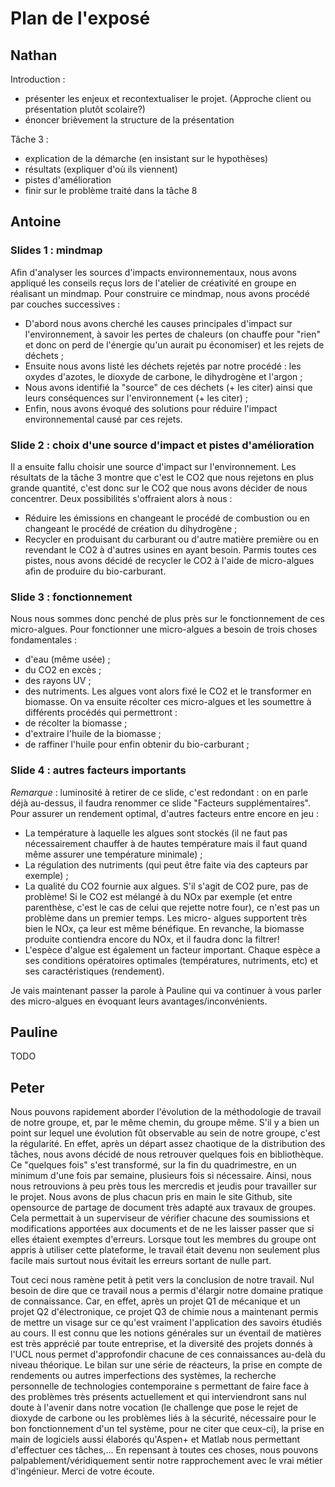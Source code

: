 Plan de l'exposé 
================
Nathan
-------
Introduction : 
- présenter les enjeux et recontextualiser le projet. (Approche client ou présentation plutôt scolaire?)
- énoncer brièvement la structure de la présentation

Tâche 3 :
- explication de la démarche (en insistant sur le hypothèses)
- résultats (expliquer d'où ils viennent)
- pistes d'amélioration
- finir sur le problème traité dans la tâche 8

Antoine
-------
### Slides 1 : mindmap
Afin d'analyser les sources d'impacts environnementaux, nous avons appliqué les conseils reçus
lors de l'atelier de créativité en groupe en réalisant un mindmap.
Pour construire ce mindmap, nous avons procédé par couches successives :
* D'abord nous avons cherché les causes principales d'impact sur l'environnement, à savoir
les pertes de chaleurs (on chauffe pour "rien" et donc on perd de l'énergie qu'un aurait pu
économiser) et les rejets de déchets ;
* Ensuite nous avons listé les déchets rejetés par notre procédé : les oxydes d'azotes, le
dioxyde de carbone, le dihydrogène et l'argon ;
* Nous avons identifié la "source" de ces déchets (+ les citer) ainsi que leurs conséquences
sur l'environnement (+ les citer) ;
* Enfin, nous avons évoqué des solutions pour réduire l'impact environnemental causé
par ces rejets.

### Slide 2 : choix d'une source d'impact et pistes d'amélioration
Il a ensuite fallu choisir une source d'impact sur l'environnement. Les résultats
de la tâche 3 montre que c'est le CO2 que nous rejetons en plus grande quantité, c'est
donc sur le CO2 que nous avons décider de nous concentrer. Deux possibilités s'offraient
alors à nous :
* Réduire les émissions en changeant le procédé de combustion ou en changeant le procédé
de création du dihydrogène ;
* Recycler en produisant du carburant ou d'autre matière première ou en revendant le CO2 
à d'autres usines en ayant besoin.
Parmis toutes ces pistes, nous avons décidé de recycler le CO2 à l'aide
de micro-algues afin de produire du bio-carburant.

### Slide 3 : fonctionnement
Nous nous sommes donc penché de plus près sur le fonctionnement de ces
micro-algues. Pour fonctionner une micro-algues a besoin
de trois choses fondamentales : 
* d'eau (même usée) ;
* du CO2 en excès ;
* des rayons UV ;
* des nutriments.
Les algues vont alors fixé le CO2 et le transformer en biomasse. 
On va ensuite récolter ces micro-algues et les soumettre à différents
procédés qui permettront :
* de récolter la biomasse ;
* d'extraire l'huile de la biomasse ;
* de raffiner l'huile pour enfin obtenir du bio-carburant ;

### Slide 4 : autres facteurs importants
*Remarque* : luminosité à retirer de ce slide, c'est redondant : on en parle
déjà au-dessus, il faudra renommer ce slide "Facteurs supplémentaires".
Pour assurer un rendement optimal, d'autres facteurs entre encore en jeu :
* La température à laquelle les algues sont stockés (il ne faut pas nécessairement
chauffer à de hautes température mais il faut quand même assurer une température
minimale) ;
* La régulation des nutriments (qui peut être faite via des capteurs par exemple) ;
* La qualité du CO2 fournie aux algues. S'il s'agit de CO2 pure, pas de problème! Si
le CO2 est mélangé à du NOx par exemple (et entre parenthèse, c'est le cas de celui
que rejette notre four), ce n'est pas un problème dans un premier temps. Les micro-
algues supportent très bien le NOx, ça leur est même bénéfique. En revanche, la biomasse
produite contiendra encore du NOx, et il faudra donc la filtrer!
* L'espèce d'algue est également un facteur important. Chaque espèce
a ses conditions opératoires optimales (températures, nutriments, etc) et
ses caractéristiques (rendement).

Je vais maintenant passer la parole à Pauline qui va continuer à
vous parler des micro-algues en évoquant leurs avantages/inconvénients.

Pauline
--------
TODO

Peter
-----
Nous pouvons rapidement aborder l'évolution de la méthodologie de travail de notre groupe, 
et, par le même chemin, du groupe même. S'il y a bien un point sur lequel une évolution
fût observable au sein de notre groupe, c'est la régularité.
En effet, après un départ assez chaotique de la distribution des tâches, nous avons décidé
de nous retrouver quelques fois en bibliothèque. Ce "quelques fois" s'est transformé, sur 
la fin du quadrimestre, en un minimum d'une fois par semaine, plusieurs fois si nécessaire.
Ainsi, nous nous retrouvions à peu près tous les mercredis et jeudis pour travailler sur le projet.
Nous avons de plus chacun pris en main le site Github, site opensource de partage de document
très adapté aux travaux de groupes. Cela permettait à un superviseur de vérifier chacune des
soumissions et modifications apportées aux documents et de ne les laisser passer que si elles
étaient exemptes d'erreurs. Lorsque tout les membres du groupe ont appris à utiliser cette 
plateforme, le travail était devenu non seulement plus facile mais surtout nous évitait les
erreurs sortant de nulle part.

Tout ceci nous ramène petit à petit vers la conclusion de notre travail.
Nul besoin de dire que ce travail nous a permis d'élargir notre domaine pratique de 
connaissance. Car, en effet, après un projet Q1 de mécanique et un projet Q2 d'électronique,
ce projet Q3 de chimie nous a maintenant permis de mettre un visage sur ce qu'est vraiment 
l'application des savoirs étudiés au cours. Il est connu que les notions générales sur un
éventail de matières est très apprécié par toute entreprise, et la diversité des projets
donnés à l'UCL nous permet d'approfondir chacune de ces connaissances au-delà du niveau 
théorique. Le bilan sur une série de réacteurs, la prise en compte de rendements ou autres
imperfections des systèmes, la recherche personnelle de technologies contemporaine
s permettant de faire face à des problèmes très présents actuellement et qui interviendront
sans nul doute à l'avenir dans notre vocation (le challenge que pose le rejet de dioxyde de
carbone ou les problèmes liés à la sécurité, nécessaire pour le bon fonctionnement d'un tel
système, pour ne citer que ceux-ci), la prise en main de logiciels aussi élaborés qu'Aspen+
et Matlab nous permettant d'effectuer ces tâches,... En repensant à toutes ces choses, nous
pouvons palpablement/véridiquement sentir notre rapprochement avec le vrai métier d'ingénieur.
Merci de votre écoute. 
